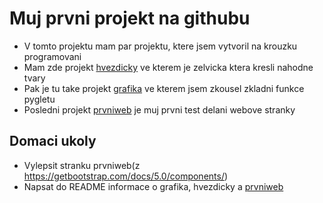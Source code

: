 # Muj prvni projekt na githubu

- V tomto projektu mam par projektu, ktere jsem vytvoril na krouzku programovani
- Mam zde projekt [hvezdicky](./hvedicky) ve kterem je zelvicka ktera kresli nahodne tvary
- Pak je tu take projekt [grafika](./grafika) ve kterem jsem zkousel zkladni funkce pygletu
- Posledni projekt [prvniweb](./Prvni_web) je muj prvni test delani webove stranky

## Domaci ukoly
  
- Vylepsit stranku prvniweb(z <https://getbootstrap.com/docs/5.0/components/>)
- Napsat do README informace o grafika, hvezdicky a [prvniweb](./Prvni_web)
